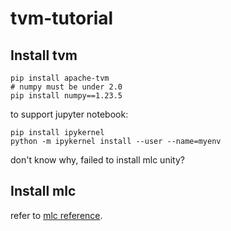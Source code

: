# tvm-tutorial
## Install tvm
```shell
pip install apache-tvm
# numpy must be under 2.0
pip install numpy==1.23.5
```
to support jupyter notebook:
```shell
pip install ipykernel
python -m ipykernel install --user --name=myenv
```

don't know why, failed to install mlc unity?

## Install mlc
refer to [mlc reference](https://github.com/mlc-ai/mlc-en).